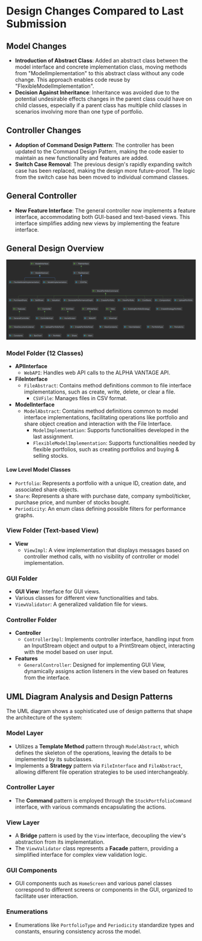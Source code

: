 # Design Changes Compared to Last Submission

## Model Changes
- **Introduction of Abstract Class**: Added an abstract class between the model interface and concrete implementation class, moving methods from "ModelImplementation" to this abstract class without any code change. This approach enables code reuse by "FlexibleModelImplementation".
- **Decision Against Inheritance**: Inheritance was avoided due to the potential undesirable effects changes in the parent class could have on child classes, especially if a parent class has multiple child classes in scenarios involving more than one type of portfolio.

## Controller Changes
- **Adoption of Command Design Pattern**: The controller has been updated to the Command Design Pattern, making the code easier to maintain as new functionality and features are added.
- **Switch Case Removal**: The previous design's rapidly expanding switch case has been replaced, making the design more future-proof. The logic from the switch case has been moved to individual command classes.

## General Controller
- **New Feature Interface**: The general controller now implements a feature interface, accommodating both GUI-based and text-based views. This interface simplifies adding new views by implementing the feature interface.

## General Design Overview
![UML Diagram of Stocker Application](./uml_h.png)

### Model Folder (12 Classes)
- **APIInterface**
  - `WebAPI`: Handles web API calls to the ALPHA VANTAGE API.
- **FileInterface**
  - `FileAbstract`: Contains method definitions common to file interface implementations, such as create, write, delete, or clear a file.
    - `CSVFile`: Manages files in CSV format.
- **ModelInterface**
  - `ModelAbstract`: Contains method definitions common to model interface implementations, facilitating operations like portfolio and share object creation and interaction with the File Interface.
    - `ModelImplementation`: Supports functionalities developed in the last assignment.
    - `FlexibleModelImplementation`: Supports functionalities needed by flexible portfolios, such as creating portfolios and buying & selling stocks.

#### Low Level Model Classes
- `Portfolio`: Represents a portfolio with a unique ID, creation date, and associated share objects.
- `Share`: Represents a share with purchase date, company symbol/ticker, purchase price, and number of stocks bought.
- `Periodicity`: An enum class defining possible filters for performance graphs.

### View Folder (Text-based View)
- **View**
  - `ViewImpl`: A view implementation that displays messages based on controller method calls, with no visibility of controller or model implementation.

### GUI Folder
- **GUI View**: Interface for GUI views.
- Various classes for different view functionalities and tabs.
- `ViewValidator`: A generalized validation file for views.

### Controller Folder
- **Controller**
  - `ControllerImpl`: Implements controller interface, handling input from an InputStream object and output to a PrintStream object, interacting with the model based on user input.
- **Features**
  - `GeneralController`: Designed for implementing GUI View, dynamically assigns action listeners in the view based on features from the interface.

## UML Diagram Analysis and Design Patterns
The UML diagram shows a sophisticated use of design patterns that shape the architecture of the system:

### Model Layer
- Utilizes a **Template Method** pattern through `ModelAbstract`, which defines the skeleton of the operations, leaving the details to be implemented by its subclasses.
- Implements a **Strategy** pattern via `FileInterface` and `FileAbstract`, allowing different file operation strategies to be used interchangeably.

### Controller Layer
- The **Command** pattern is employed through the `StockPortfolioCommand` interface, with various commands encapsulating the actions.

### View Layer
- A **Bridge** pattern is used by the `View` interface, decoupling the view's abstraction from its implementation.
- The `ViewValidator` class represents a **Facade** pattern, providing a simplified interface for complex view validation logic.

### GUI Components
- GUI components such as `HomeScreen` and various panel classes correspond to different screens or components in the GUI, organized to facilitate user interaction.

### Enumerations
- Enumerations like `PortfolioType` and `Periodicity` standardize types and constants, ensuring consistency across the model.


